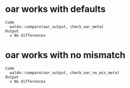 # oar works with defaults

    Code
      waldo::compare(oar_output, check_oar_meta)
    Output
      v No differences

# oar works with no mismatch

    Code
      waldo::compare(oar_output, check_oar_no_mis_meta)
    Output
      v No differences

